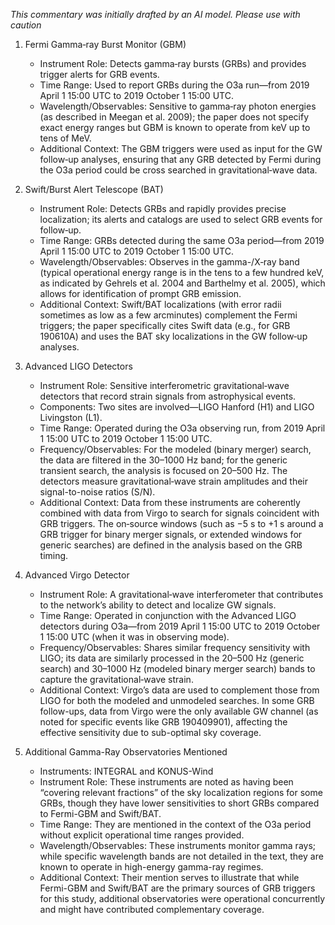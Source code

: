 _This commentary was initially drafted by an AI model. Please use with caution_

1. Fermi Gamma‐ray Burst Monitor (GBM)
   - Instrument Role: Detects gamma‐ray bursts (GRBs) and provides trigger alerts for GRB events.
   - Time Range: Used to report GRBs during the O3a run—from 2019 April 1 15:00 UTC to 2019 October 1 15:00 UTC.
   - Wavelength/Observables: Sensitive to gamma‐ray photon energies (as described in Meegan et al. 2009); the paper does not specify exact energy ranges but GBM is known to operate from keV up to tens of MeV.
   - Additional Context: The GBM triggers were used as input for the GW follow‐up analyses, ensuring that any GRB detected by Fermi during the O3a period could be cross searched in gravitational‐wave data.

2. Swift/Burst Alert Telescope (BAT)
   - Instrument Role: Detects GRBs and rapidly provides precise localization; its alerts and catalogs are used to select GRB events for follow‐up.
   - Time Range: GRBs detected during the same O3a period—from 2019 April 1 15:00 UTC to 2019 October 1 15:00 UTC.
   - Wavelength/Observables: Observes in the gamma-/X‐ray band (typical operational energy range is in the tens to a few hundred keV, as indicated by Gehrels et al. 2004 and Barthelmy et al. 2005), which allows for identification of prompt GRB emission.
   - Additional Context: Swift/BAT localizations (with error radii sometimes as low as a few arcminutes) complement the Fermi triggers; the paper specifically cites Swift data (e.g., for GRB 190610A) and uses the BAT sky localizations in the GW follow‐up analyses.

3. Advanced LIGO Detectors
   - Instrument Role: Sensitive interferometric gravitational‐wave detectors that record strain signals from astrophysical events.
   - Components: Two sites are involved—LIGO Hanford (H1) and LIGO Livingston (L1).
   - Time Range: Operated during the O3a observing run, from 2019 April 1 15:00 UTC to 2019 October 1 15:00 UTC.
   - Frequency/Observables: For the modeled (binary merger) search, the data are filtered in the 30–1000 Hz band; for the generic transient search, the analysis is focused on 20–500 Hz. The detectors measure gravitational‐wave strain amplitudes and their signal-to-noise ratios (S/N).
   - Additional Context: Data from these instruments are coherently combined with data from Virgo to search for signals coincident with GRB triggers. The on‐source windows (such as −5 s to +1 s around a GRB trigger for binary merger signals, or extended windows for generic searches) are defined in the analysis based on the GRB timing.

4. Advanced Virgo Detector
   - Instrument Role: A gravitational‐wave interferometer that contributes to the network’s ability to detect and localize GW signals.
   - Time Range: Operated in conjunction with the Advanced LIGO detectors during O3a—from 2019 April 1 15:00 UTC to 2019 October 1 15:00 UTC (when it was in observing mode).
   - Frequency/Observables: Shares similar frequency sensitivity with LIGO; its data are similarly processed in the 20–500 Hz (generic search) and 30–1000 Hz (modeled binary merger search) bands to capture the gravitational‐wave strain.
   - Additional Context: Virgo’s data are used to complement those from LIGO for both the modeled and unmodeled searches. In some GRB follow-ups, data from Virgo were the only available GW channel (as noted for specific events like GRB 190409901), affecting the effective sensitivity due to sub-optimal sky coverage.

5. Additional Gamma-Ray Observatories Mentioned
   - Instruments: INTEGRAL and KONUS-Wind
   - Instrument Role: These instruments are noted as having been “covering relevant fractions” of the sky localization regions for some GRBs, though they have lower sensitivities to short GRBs compared to Fermi-GBM and Swift/BAT.
   - Time Range: They are mentioned in the context of the O3a period without explicit operational time ranges provided.
   - Wavelength/Observables: These instruments monitor gamma rays; while specific wavelength bands are not detailed in the text, they are known to operate in high-energy gamma-ray regimes.
   - Additional Context: Their mention serves to illustrate that while Fermi-GBM and Swift/BAT are the primary sources of GRB triggers for this study, additional observatories were operational concurrently and might have contributed complementary coverage.
